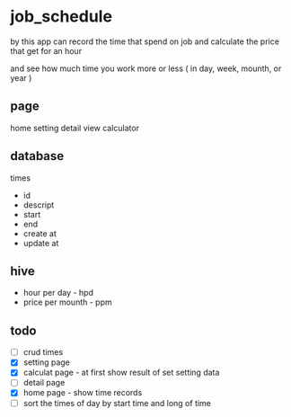 # job_schedule

by this app can record the time that spend on job
and calculate the price that get for an hour

and see how much time you work more or less ( in day, week, mounth, or year )




page
---
home
setting
detail view
calculator


database
---
times
- id
- descript
- start
- end
- create at
- update at


hive
---
- hour per day - hpd
- price per mounth - ppm



## todo
- [ ] crud times
- [x] setting page
- [x] calculat page - at first show result of set setting data
- [ ] detail page
- [x] home page - show time records
- [ ] sort the times of day by start time and long of time
